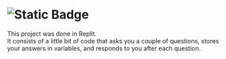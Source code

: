 # ![Static Badge](https://img.shields.io/badge/Projects-Python-chartreuse)
This project was done in Replit.<br>
It consists of a little bit of code that asks you a couple of questions, stores your answers in variables, and responds to you after each question.
